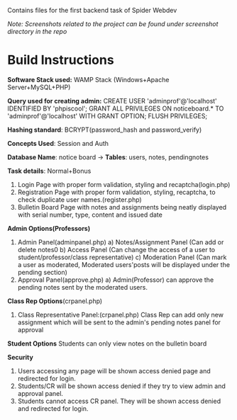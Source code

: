 Contains files for the first backend task of Spider Webdev

*Note: Screenshots related to the project can be found under screenshot directory in the repo*
# Build Instructions
**Software Stack used:** WAMP Stack (Windows+Apache Server+MySQL+PHP)

**Query used for creating admin:** CREATE USER 'adminprof'@'localhost' IDENTIFIED BY 'phpiscool'; GRANT ALL PRIVILEGES ON noticeboard.* TO 'adminprof'@'localhost' WITH GRANT OPTION; FLUSH PRIVILEGES;

**Hashing standard**: BCRYPT(password_hash and password_verify)

**Concepts Used**: Session and Auth

**Database Name**: notice board -> **Tables**: users, notes, pendingnotes

**Task details**: Normal+Bonus
 1. Login Page with proper form validation, styling and recaptcha(login.php)
 2. Registration Page with proper form validation, styling, recaptcha, to check duplicate user names.(register.php)
 3. Bulletin Board Page with notes and assignments being neatly displayed with serial number, type, content and issued date

**Admin Options(Professors)**
  1. Admin Panel(adminpanel.php)
      a) Notes/Assignment Panel (Can add or delete notes0
      b) Access Panel (Can change the access of a user to student/professor/class representative)
      c) Moderation Panel (Can mark a user as moderated, Moderated users'posts will be displayed under the pending section)
  2. Approval Panel(approve.php)
      a) Admin(Professor) can approve the pending notes sent by the moderated users.
      
**Class Rep Options**(crpanel.php)
  1. Class Representative Panel:(crpanel.php)
  Class Rep can add only new assignment which will be sent to the admin's pending notes panel for approval
  
 **Student Options**
 Students can only view notes on the bulletin board
 
 **Security**
  1. Users accessing any page will be shown access denied page and redirected for login.
  2. Students/CR will be shown access denied if they try to view admin and approval panel.
  3. Students cannot access CR panel. They will be shown access denied and redirected for login.
  
  
    


